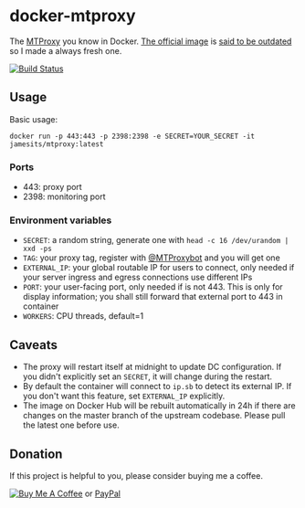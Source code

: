 # docker-mtproxy

The [MTProxy](https://github.com/TelegramMessenger/MTProxy) you know in Docker. [The official image](https://hub.docker.com/r/telegrammessenger/proxy/) is [said to be outdated](https://github.com/TelegramMessenger/MTProxy#docker-image) so I made a always fresh one.

[![Build Status](https://dev.azure.com/nekomimiswitch/General/_apis/build/status/MTProxy%20Docker%20Image)](https://dev.azure.com/nekomimiswitch/General/_build/latest?definitionId=32)

## Usage

Basic usage:

```shell
docker run -p 443:443 -p 2398:2398 -e SECRET=YOUR_SECRET -it jamesits/mtproxy:latest
```

### Ports 

* 443: proxy port
* 2398: monitoring port

### Environment variables

* `SECRET`: a random string, generate one with `head -c 16 /dev/urandom | xxd -ps`
* `TAG`: your proxy tag, register with [@MTProxybot](https://t.me/MTProxybot) and you will get one
* `EXTERNAL_IP`: your global routable IP for users to connect, only needed if your server ingress and egress connections use different IPs
* `PORT`: your user-facing port, only needed if is not 443. This is only for display information; you shall still forward that external port to 443 in container
* `WORKERS`: CPU threads, default=1

## Caveats

* The proxy will restart itself at midnight to update DC configuration. If you didn't explicitly set an `SECRET`, it will change during the restart.
* By default the container will connect to `ip.sb` to detect its external IP. If you don't want this feature, set `EXTERNAL_IP` explicitly.
* The image on Docker Hub will be rebuilt automatically in 24h if there are changes on the master branch of the upstream codebase. Please pull the latest one before use.

## Donation

If this project is helpful to you, please consider buying me a coffee.

[![Buy Me A Coffee](https://www.buymeacoffee.com/assets/img/custom_images/orange_img.png)](https://www.buymeacoffee.com/Jamesits) or [PayPal](https://paypal.me/Jamesits)


